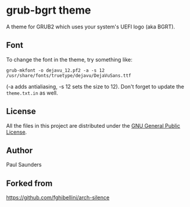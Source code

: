 
# grub-bgrt theme

A theme for GRUB2 which uses your system's UEFI logo (aka BGRT).

## Font

To change the font in the theme, try something like:

	grub-mkfont -o dejavu_12.pf2 -a -s 12 /usr/share/fonts/truetype/dejavu/DejaVuSans.ttf

(-a adds antialiasing, -s 12 sets the size to 12). Don't forget to update the `theme.txt.in` as well.

## License

All the files in this project are distributed under the [GNU General Public License](./LICENSE).

## Author

Paul Saunders

## Forked from

https://github.com/fghibellini/arch-silence
